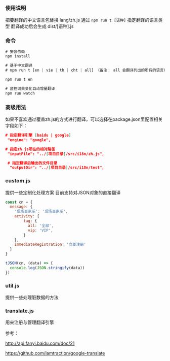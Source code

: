 ### 使用说明


把要翻译的中文语言包替换 lang/zh.js
通过 `npm run t [语种]` 指定翻译的语言类型
翻译成功后会生成 dist/[语种].js

### 命令

```javascript
# 安装依赖
npm install

# 基于中文翻译 
# npm run t [en | vie | th | cht | all] （备注： all 会翻译列出的所有的语言）比如：

npm run t en

# 监控词典变化自动增量翻译
npm run watch
```

### 高级用法
如果不喜欢通过覆盖zh.js的方式进行翻译，可以选择在package.json里配置相关字段如下：

```json
# 指定翻译引擎 [baidu | google]
 "engine": "google",

# 指定zh.js所在的相对路径
 "inputFile": "../[项目目录]/src/i18n/zh.js",

 # 指定翻译后输出的文件目录
  "outputDir": "../[项目目录]/src/i18n/test",
```

### custom.js 

提供一些定制化处理方案 目前支持对JSON对象的直接翻译

```javascript
const cn = {
  message: {
    '现场百家乐': '现场百家乐',
    activity: {
        tag: {
          all: '全部',
          vip: 'VIP',
        }
    },
    immediateRegistration: '立即注册'
  }
}

tJSON(cn, (data) => {
  console.log(JSON.stringify(data))
})

```
### util.js

提供一些处理脏数据的方法

### translate.js

用来注册与管理翻译引擎


参考：

 http://api.fanyi.baidu.com/doc/21

 https://github.com/iamtraction/google-translate
